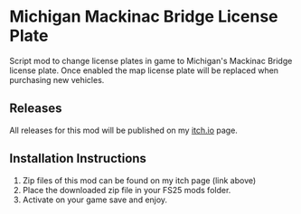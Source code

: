 # Michigan Mackinac Bridge License Plate
Script mod to change license plates in game to Michigan's Mackinac Bridge license plate.  Once enabled the map license plate will be replaced when purchasing new vehicles.

## Releases
All releases for this mod will be published on my [itch.io](https://warthogmods.itch.io/fs25-michigan-license-plate) page.

## Installation Instructions
1. Zip files of this mod can be found on my itch page (link above)
2. Place the downloaded zip file in your FS25 mods folder.
3. Activate on your game save and enjoy.